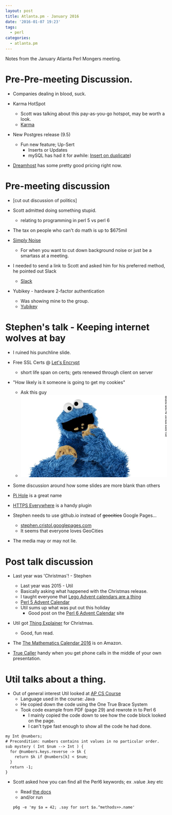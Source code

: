```yaml
---
layout: post
title: Atlanta.pm - January 2016
date: '2016-01-07 19:23'
tags:
  - perl
categories:
  - atlanta.pm
---
```


Notes from the January Atlanta Perl Mongers meeting.

# Pre-Pre-meeting Discussion.
- Companies dealing in blood, suck.
- Karma HotSpot
  - Scott was talking about this pay-as-you-go hotspot, may be worth a look.
  - [Karma](https://yourkarma.com/how-it-works)

- New Postgres release (9.5)
  - Fun new feature; Up-Sert
    - Inserts or Updates
    - mySQL has had it for awhile: [Insert on duplicate](https://dev.mysql.com/doc/refman/5.7/en/insert-on-duplicate.html))

- [Dreamhost](https://www.dreamhost.com/) has some pretty good pricing right now.

# Pre-meeting discussion
- [cut out discussion of politics]
- Scott admitted doing something stupid.
  - relating to programming in perl 5 vs perl 6

- The tax on people who can't do math is up to $675mil
- [Simply Noise](https://simplynoise.com/)
  - For when you want to cut down background noise or just be a smartass at a meeting.

- I needed to send a link to Scott and asked him for his preferred method, he pointed out Slack
  - [Slack](https://slack.com)

- Yubikey - hardware 2-factor authentication
  - Was showing mine to the group.
  - [Yubikey](https://www.yubico.com/products/yubikey-hardware/)

# Stephen's talk - Keeping internet wolves at bay
- I ruined his punchline slide.
- Free SSL Certs @ [Let's Encrypt](https://letsencrypt.org/)
  - short life span on certs; gets renewed through client on server

- "How likely is it someone is going to get my cookies"
  - Ask this guy
  - ![Cookie Monster](/assets/Cookie_monster.jpg)

- Some discussion around how some slides are more blank than others
- [Pi Hole](http://pi-hole.net/) is a great name
- [HTTPS Everywhere](https://www.eff.org/https-everywhere) is a handy plugin
- Stephen needs to use github.io instead of ~~geocities~~ Google Pages...
  - [stephen.cristol.googlepages.com](https://stephen.cristol.googlepages.com)
  - It seems that everyone loves GeoCities

- The media may or may not lie.

# Post talk discussion
- Last year was 'Christmas'! - Stephen
  - Last year was 2015 - Util
  - Basically asking what happened with the Christmas release.
  - I taught everyone that [Lego Advent calendars are a thing](http://www.target.com/p/lego-city-advent-calendar-60099/-/A-21505862)
  - [Perl 5 Advent Calendar](http://www.perladvent.org/2015/)
  - Util sums up what was put out this holiday
    - Good post on the [Perl 6 Advent Calendar](https://perl6advent.wordpress.com/) site

- Util got [Thing Explainer](http://amzn.com/0544668251) for Christmas.
  - Good, fun read.

- The [The Mathematics Calendar 2016](http://amzn.com/1884550754) is on Amazon.
- [True Caller](https://www.truecaller.com/) handy when you get phone calls in the middle of your own presentation.

# Util talks about a thing.
- Out of general interest Util looked at [AP CS Course](https://secure-media.collegeboard.org/digitalServices/pdf/ap/ap-computer-science-a-course-description.pdf)
  - Language used in the course: Java
  - He copied down the code using the One True Brace System
  - Took code example from PDF (page 29) and rewrote in to Perl 6
    - I mainly copied the code down to see how the code block looked on the page.
    - I can't type fast enough to show all the code he had done.

```Perl6
my Int @numbers;
# Precondition: numbers contains int values in no particular order.
sub mystery ( Int $num --> Int ) {
  for @numbers.keys.reverse -> $k {
    return $k if @numbers[k] < $num;
  }
  return -1;
}
```

- Scott asked how you can find all the Perl6 keywords; ex .value .key etc
  - Read [the docs](docs.perl6.org)
  - and/or run

  ```
  p6g -e 'my $a = 42; .say for sort $a.^methods>>.name'
  ```
